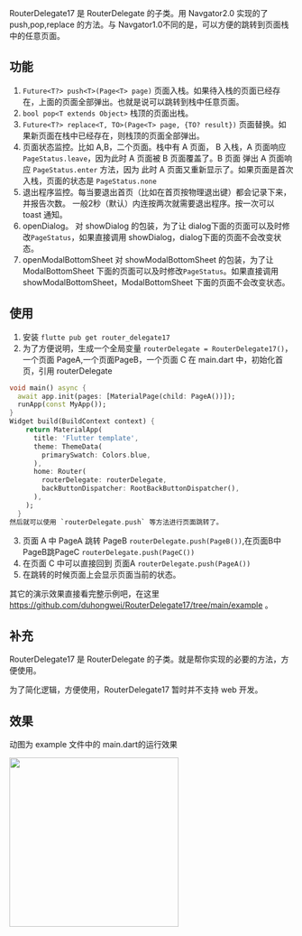 RouterDelegate17 是 RouterDelegate 的子类。用 Navgator2.0 实现的了 push,pop,replace 的方法。与 Navgator1.0不同的是，可以方便的跳转到页面栈中的任意页面。 

## 功能
1. `Future<T?> push<T>(Page<T> page)` 页面入栈。如果待入栈的页面已经存在，上面的页面全部弹出。也就是说可以跳转到栈中任意页面。
2. `bool pop<T extends Object>` 栈顶的页面出栈。
3. `Future<T?> replace<T, TO>(Page<T> page, {TO? result})` 页面替换。如果新页面在栈中已经存在，则栈顶的页面全部弹出。
4. 页面状态监控。比如 A,B，二个页面。栈中有 A 页面， B 入栈，A 页面响应 `PageStatus.leave`，因为此时 A 页面被 B 页面覆盖了。B 页面 弹出 A 页面响应 `PageStatus.enter` 方法，因为 此时 A 页面又重新显示了。如果页面是首次入栈，页面的状态是 `PageStatus.none`
5. 退出程序监控。每当要退出首页（比如在首页按物理退出键）都会记录下来，并报告次数。
一般2秒（默认）内连按两次就需要退出程序。按一次可以 toast 通知。
6. openDialog。 对 showDialog 的包装，为了让 dialog下面的页面可以及时修改`PageStatus`，如果直接调用 showDialog，dialog下面的页面不会改变状态。
7. openModalBottomSheet 对 showModalBottomSheet 的包装，为了让 ModalBottomSheet 下面的页面可以及时修改`PageStatus`。如果直接调用  showModalBottomSheet，ModalBottomSheet 下面的页面不会改变状态。
## 使用

1. 安装
`flutte pub get router_delegate17`
2. 为了方便说明，生成一个全局变量 `routerDelegate = RouterDelegate17()`，一个页面 PageA,一个页面PageB，一个页面 C
在 main.dart 中，初始化首页，引用 routerDelegate
```dart
void main() async {
  await app.init(pages: [MaterialPage(child: PageA())]);
  runApp(const MyApp());
}
Widget build(BuildContext context) {
    return MaterialApp(
      title: 'Flutter template',
      theme: ThemeData(
        primarySwatch: Colors.blue,
      ),
      home: Router(
        routerDelegate: routerDelegate,
        backButtonDispatcher: RootBackButtonDispatcher(),
      ),
    );
  }
然后就可以使用 `routerDelegate.push` 等方法进行页面跳转了。
```
3. 页面 A 中 PageA 跳转 PageB `routerDelegate.push(PageB())`,在页面B中 PageB跳PageC `routerDelegate.push(PageC())`
4. 在页面 C 中可以直接回到 页面A `routerDelegate.push(PageA())`
5. 在跳转的时候页面上会显示页面当前的状态。

其它的演示效果直接看完整示例吧，在这里 https://github.com/duhongwei/RouterDelegate17/tree/main/example 。

## 补充

RouterDelegate17 是 RouterDelegate 的子类。就是帮你实现的必要的方法，方便使用。

为了简化逻辑，方便使用，RouterDelegate17 暂时并不支持 web 开发。

## 效果
动图为 example 文件中的 main.dart的运行效果 

<img src="https://github.com/duhongwei/RouterDelegate17/main/image/sample.gif" width="300" />